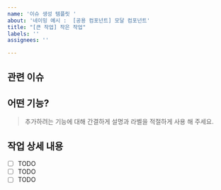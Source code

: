 ```yaml
---
name: '이슈 생성 템플릿 '
about: '네이밍 예시 :  [공용 컴포넌트] 모달 컴포넌트'
title: "[큰 작업] 작은 작업"
labels: ''
assignees: ''

---
```


## 관련 이슈 #

## 어떤 기능?

> 추가하려는 기능에 대해 간결하게 설명과 라벨을 적절하게 사용 해 주세요.

## 작업 상세 내용

- [ ] TODO
- [ ] TODO
- [ ] TODO
